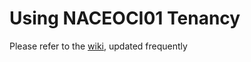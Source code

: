 # Using NACEOCI01 Tenancy

Please refer to the [wiki](https://github.com/integration01/cloud-engineers/wiki), updated frequently
